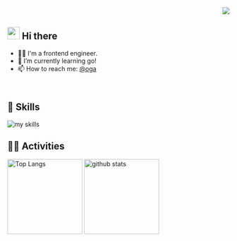 
<!-- 1. GitHub usernameを変更 -->
<div align="right">
  <img src="https://komarev.com/ghpvc/?username=kentem-ai-oga" />
</div>


<!-- 2. プロフィールや連絡先を変更 -->
## <img src="https://media.giphy.com/media/hvRJCLFzcasrR4ia7z/giphy.gif" width="28"> Hi there

- 🧑‍💻 I'm a frontend engineer.
- 🌱 I’m currently learning go!
- 📫 How to reach me: [@oga](https://oga.aiichiro.jp/@oga)
<br>


<!-- 3. 好きな技術スタックに変更 -->
<!-- ライトモート：theme=light, ダークモート：theme=dark -->
<!-- アイコンの選択肢一覧：https://arc.net/l/quote/zizyykfh -->
## 🌱 Skills
<img alt="my skills" src="https://skillicons.dev/icons?theme=dark&perline=20&i=html,css,js,ts,sass,tailwind,materialui,react,nextjs,threejs,python,java,c,cs,aiscript,mysql,firebase,azure,cloudflare,nginx,linux,ubuntu,redhat,windows,apple,git,github,npm,anaconda,babel,vite,vitest,postman,md,vscode,visualstudio,eclipse,atom,obsidian,sklearn,figma,ps,arduino,twitter,instagram,discord,fediverse,activitypub,mastodon,misskey,notion" />
<br>


<!-- 4. GitHub usernameを変更, 2箇所 -->
<!-- ライトモート：theme=light, ダークモート：theme=vue-dark  -->
## 🏃‍♀️ Activities
<div align="left"> 
  <img alt="Top Langs" height="170px" src="https://github-readme-stats.vercel.app/api?username=kentem-ai-oga&theme=vue-dark&layout=compact" />
  <img alt="github stats" height="170px" src="https://github-readme-stats.vercel.app/api/top-langs/?username=kentem-ai-oga&theme=vue-dark&layout=compact" />
</div>


<!--
This repository is a ✨ _special_ ✨ repository because its `README.md` (this file) appears on your GitHub profile.

Here are some ideas to get you started:

- 🔭 I’m currently working on ...
- 🌱 I’m currently learning ...
- 👯 I’m looking to collaborate on ...
- 🤔 I’m looking for help with ...
- 💬 Ask me about ...
- 📫 How to reach me: ...
- 😄 Pronouns: ...
- ⚡ Fun fact: ...
-->

